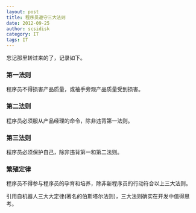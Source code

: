 ```yaml
---
layout: post
title: 程序员遵守三大法则
date: 2012-09-25
author: scsidisk
category: IT
tags: IT
---
```


忘记那里转过来的了，记录如下。

### 第一法则

程序员不得损害产品质量，或袖手旁观产品质量受到损害。

### 第二法则

程序员必须服从产品经理的命令，除非违背第一法则。

### 第三法则

程序员必须保护自己，除非违背第一和第二法则。

### 繁殖定律

程序员不得参与程序员的孕育和培养，除非新程序员的行动符合以上三大法则。

引用自机器人三大大定律(著名的伯斯塔尔法则)，三大法则确实在开发中值得思考。